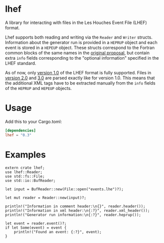 # lhef

A library for interacting with files in the Les Houches Event File (LHEF) format.

Lhef supports both reading and writing via the `Reader` and `Writer`
structs. Information about the generator run is provided in a `HEPRUP`
object and each event is stored in a `HEPEUP` object. These structs
correspond to the Fortran common blocks of the same names in the
[original proposal](https://arxiv.org/abs/hep-ph/0109068v1), but contain
extra `info` fields corresponding to the "optional information"
specified in the LHEF standard.

As of now, only [version 1.0](https://arxiv.org/abs/hep-ph/0609017) of
the LHEF format</a> is fully supported. Files in [version
2.0](http://www.lpthe.jussieu.fr/LesHouches09Wiki/index.php/LHEF_for_Matching)
and [3.0](https://phystev.cnrs.fr/wiki/2013:groups:tools:lhef3) are
parsed exactly like for version 1.0. This means that the additional XML
tags have to be extracted manually from the `info` fields of the
`HEPRUP` and `HEPEUP` objects.

# Usage

Add this to your Cargo.toml:

```toml
[dependencies]
lhef = "0.3"
```

# Examples

```rust,no_run
extern crate lhef;
use lhef::Reader;
use std::fs::File;
use std::io::BufReader;

let input = BufReader::new(File::open("events.lhe")?);

let mut reader = Reader::new(input)?;

println!("Information in comment header:\n{}", reader.header());
println!("Information in xml header:\n{:?}", reader.xml_header());
println!("Generator run information:\n{:?}", reader.heprup());

let event = reader.event()?;
if let Some(event) = event {
    println!("Found an event: {:?}", event);
}
```
